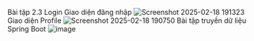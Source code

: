 Bài tập 2.3 Login
Giao diện đăng nhập
![Screenshot 2025-02-18 191323](https://github.com/user-attachments/assets/ac3dd9a1-191c-47cd-9d12-4f004dd6d3b5)
Giao diện Profile
![Screenshot 2025-02-18 190750](https://github.com/user-attachments/assets/ba02e915-f3d3-40e7-ab9e-c2520f845f04)
Bài tập truyền dữ liệu Spring Boot
![image](https://github.com/user-attachments/assets/573aa7bb-8973-4cbc-b7a2-5645027f0513)
